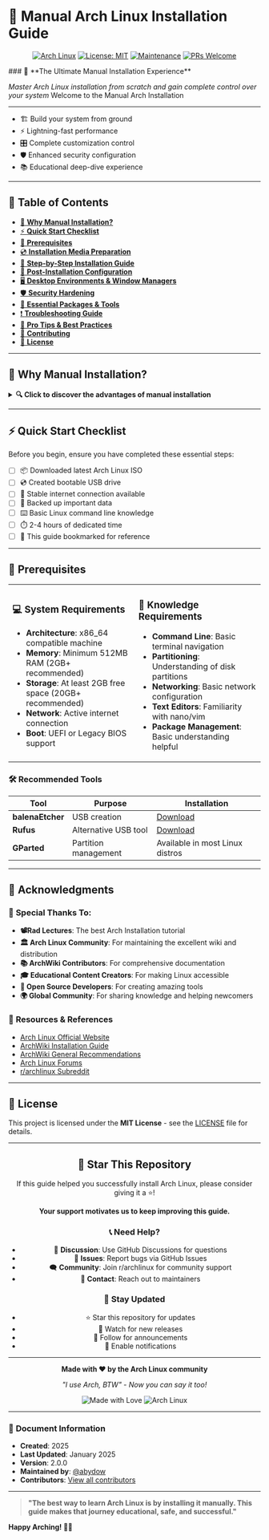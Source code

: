 # 🚀 Manual Arch Linux Installation Guide

<div align="center">

[![Arch Linux](https://img.shields.io/badge/Arch%20Linux-1793D1?logo=arch-linux&logoColor=fff&style=for-the-badge)](https://archlinux.org/)
[![License: MIT](https://img.shields.io/badge/License-MIT-yellow.svg?style=for-the-badge)](https://opensource.org/licenses/MIT)
[![Maintenance](https://img.shields.io/badge/Maintained%3F-yes-green.svg?style=for-the-badge)](https://GitHub.com/abydow/Manual-Arch-Linux-Installation/graphs/commit-activity)
[![PRs Welcome](https://img.shields.io/badge/PRs-welcome-brightgreen.svg?style=for-the-badge)](http://makeapullrequest.com)
</div>
### 🎯 **The Ultimate Manual Installation Experience**

*Master Arch Linux installation from scratch and gain complete control over your system*
Welcome to the Manual Arch Installation
________________________________________
- 🏗️  Build your system from ground
- ⚡  Lightning-fast performance
- 🎛️  Complete customization control
- 🛡️  Enhanced security configuration
- 📚  Educational deep-dive experience       

---

## 📑 Table of Contents

- [🌟 **Why Manual Installation?**](#-why-manual-installation)
- [⚡ **Quick Start Checklist**](#-quick-start-checklist)
- [🎯 **Prerequisites**](#-prerequisites)
- [💿 **Installation Media Preparation**](#-installation-media-preparation)
- [🚀 **Step-by-Step Installation Guide**](#-step-by-step-installation-guide)
- [🎨 **Post-Installation Configuration**](#-post-installation-configuration)
- [🖥️ **Desktop Environments & Window Managers**](#%EF%B8%8F-desktop-environments--window-managers)
- [🛡️ **Security Hardening**](#%EF%B8%8F-security-hardening)
- [🔧 **Essential Packages & Tools**](#-essential-packages--tools)
- [❗ **Troubleshooting Guide**](#-troubleshooting-guide)
- [🎯 **Pro Tips & Best Practices**](#-pro-tips--best-practices)
- [🤝 **Contributing**](#-contributing)
- [📄 **License**](#-license)

---

## 🌟 Why Manual Installation?

<details>
<summary><b>🔍 Click to discover the advantages of manual installation</b></summary>

### 🎓 **Educational Benefits**
- **Deep System Understanding**: Learn how Linux systems work at the fundamental level
- **Command Line Mastery**: Become proficient with essential terminal commands
- **Troubleshooting Skills**: Develop debugging abilities for system issues

### ⚡ **Performance Advantages**  
- **Minimal Bloat**: Install only what you need for optimal performance
- **Resource Efficiency**: Perfect for older hardware or resource-constrained systems
- **Custom Optimization**: Tailor every aspect to your specific use case

### 🎛️ **Complete Control**
- **Package Selection**: Choose exactly which software to install
- **Kernel Configuration**: Select the best kernel for your hardware
- **System Architecture**: Design your partition scheme and filesystem layout

### 🛡️ **Security Benefits**
- **Reduced Attack Surface**: Fewer packages mean fewer potential vulnerabilities
- **Custom Hardening**: Implement security measures from the ground up
- **Trust Verification**: Understand every component in your system

</details>

---

## ⚡ Quick Start Checklist

Before you begin, ensure you have completed these essential steps:

- [ ] 📦 Downloaded latest Arch Linux ISO
- [ ] 💿 Created bootable USB drive
- [ ] 🔌 Stable internet connection available
- [ ] 💾 Backed up important data
- [ ] ⌨️ Basic Linux command line knowledge
- [ ] ⏱️ 2-4 hours of dedicated time
- [ ] 📖 This guide bookmarked for reference

---

## 🎯 Prerequisites

<table>
<tr>
<td width="50%">

### 💻 **System Requirements**
- **Architecture**: x86_64 compatible machine
- **Memory**: Minimum 512MB RAM (2GB+ recommended)
- **Storage**: At least 2GB free space (20GB+ recommended)
- **Network**: Active internet connection
- **Boot**: UEFI or Legacy BIOS support

</td>
<td width="50%">

### 🧠 **Knowledge Requirements**
- **Command Line**: Basic terminal navigation
- **Partitioning**: Understanding of disk partitions
- **Networking**: Basic network configuration
- **Text Editors**: Familiarity with nano/vim
- **Package Management**: Basic understanding helpful

</td>
</tr>
</table>

### 🛠️ **Recommended Tools**

| Tool | Purpose | Installation |
|------|---------|--------------|
| **balenaEtcher** | USB creation | [Download](https://www.balena.io/etcher/) |
| **Rufus** | Alternative USB tool | [Download](https://rufus.ie/) |
| **GParted** | Partition management | Available in most Linux distros |

---

## 🙏 Acknowledgments

### 👏 **Special Thanks To:**
- **📽️Rad Lectures**: The best Arch Installation tutorial
- **🏛️ Arch Linux Community**: For maintaining the excellent wiki and distribution
- **📚 ArchWiki Contributors**: For comprehensive documentation
- **🎓 Educational Content Creators**: For making Linux accessible
- **🔧 Open Source Developers**: For creating amazing tools
- **🌍 Global Community**: For sharing knowledge and helping newcomers

### 📖 **Resources & References**

- [Arch Linux Official Website](https://archlinux.org/)
- [ArchWiki Installation Guide](https://wiki.archlinux.org/title/Installation_guide)
- [ArchWiki General Recommendations](https://wiki.archlinux.org/title/General_recommendations)
- [Arch Linux Forums](https://bbs.archlinux.org/)
- [r/archlinux Subreddit](https://reddit.com/r/archlinux)

---

## 📄 License

This project is licensed under the **MIT License** - see the [LICENSE](LICENSE) file for details.

---

<div align="center">

## 🌟 Star This Repository

If this guide helped you successfully install Arch Linux, please consider giving it a ⭐!

**Your support motivates us to keep improving this guide.**

### 📞 **Need Help?**

- 💬 **Discussion**: Use GitHub Discussions for questions
- 🐛 **Issues**: Report bugs via GitHub Issues  
- 🗨️ **Community**: Join r/archlinux for community support
- 📧 **Contact**: Reach out to maintainers

### 🔄 **Stay Updated**

- ⭐ Star this repository for updates
- 👀 Watch for new releases
- 📢 Follow for announcements
- 🔔 Enable notifications

---

**Made with ❤️ by the Arch Linux community**

*"I use Arch, BTW" - Now you can say it too!*

![Made with Love](https://img.shields.io/badge/Made%20with-%E2%9D%A4%EF%B8%8F-red.svg?style=for-the-badge)
![Arch Linux](https://img.shields.io/badge/Powered%20by-Arch%20Linux-blue.svg?style=for-the-badge&logo=arch-linux)

</div>

---

### 📅 **Document Information**

- **Created**: 2025
- **Last Updated**: January 2025  
- **Version**: 2.0.0
- **Maintained by**: [@abydow](https://github.com/abydow)
- **Contributors**: [View all contributors](https://github.com/abydow/Manual-Arch-Linux-Installation/graphs/contributors)

---

> **"The best way to learn Arch Linux is by installing it manually. This guide makes that journey educational, safe, and successful."**

**Happy Arching! 🐧🚀**

